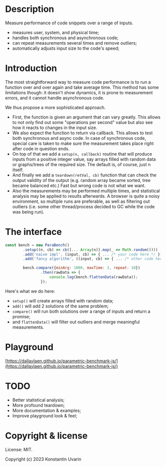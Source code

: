 # Description

Measure performance of code snippets over a range of inputs.

* measures user, system, and physical time;
* handles both synchronous and asynchronous code;
* can repeat measurements several times and remove outliers;
* automatically adjusts input size to the code's speed;

# Introduction

The most straightforward way to measure code performance is to run a function over and over again and take average time. This method has some limitations though: it doesn't show dynamics, it is prone to measurement errors, and it cannot handle asynchronous code.

We thus propose a more sophisticated approach.

* First, the function is given an argument that can vary greatly. This allows to not only find out some "operations per second" value but also see how it reacts to changes in the input size. 
* We also expect the function to return via callback. This allows to test both synchronous and async code. In case of synchronous code, special care is taken to make sure the measurement takes place right after code in question ends.
* On top of that we add a `setup(n, callback)` routine that will produce inputs from a positive integer value, say arrays filled with random data or graphs/trees of the required size. The default is, of course, just n itself.
* And finally we add a `teardown(retVal, cb)` function that can check the output validity of the output (e.g. random array became sorted, tree became balanced etc.) Fast but wrong code is not what we want. 
* Also the measurements may be performed multiple times, and statistical analysis may be applied to results afterwards. A browser is quite a noisy environment, so multiple runs are preferable, as well as filtering out outliers (i.e. some other thread/process decided to GC while the code was being run).

# The interface

```javascript
const bench = new ParaBench()
        .setup((n, cb) => cb([... Array(n)].map(_ => Math.random())))
        .add('naive impl', (input, cb) => { ... /* your code here */ })
        .add('fancy algorithm', ((input, cb) => { ... /* other code here */ });

        bench.compare({minArg: 1000, maxTime: 3, repeat: 10})
                .then(rawData => {
                    console.log(bench.flattenData(rawData));
                });
```

Here's what we do here:

* `setup()` will create arrays filled with random data;
* `add()` will add 2 solutions of the same problem;
* `compare()` will run both solutions over a range of inputs and return a promise;
* and `flattenData()` will filter out outliers and merge meaningful measurements.

# Playground

[https://dallaylaen.github.io/parametric-benchmark-js/](https://dallaylaen.github.io/parametric-benchmark-js/)

# TODO

* Better statistical analysis;
* More profound teardown;
* More documentation & examples;
* Improve playground look & feel;

# Copyright & license

License: MIT.

Copyright (c) 2023 Konstantin Uvarin
